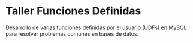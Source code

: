 # Taller Funciones Definidas
Desarrollo de varias funciones definidas por el usuario (UDFs) en MySQL para resolver problemas comunes en bases de datos.
